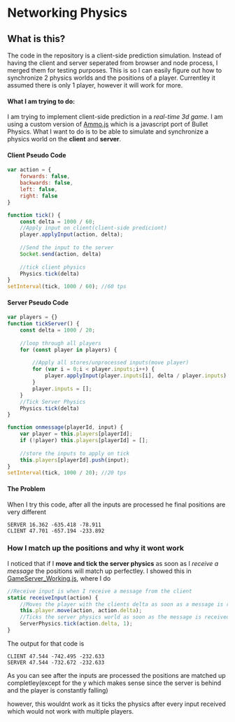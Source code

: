 # Networking Physics

## What is this?
The code in the repository is a client-side prediction simulation. Instead of having the client and server seperated from browser and node process, I merged them for testing purposes. This is so I can easily figure out how to synchronize 2 physics worlds and the positions of a player. Currentley it assumed there is only 1 player, however it will work for more.

#### What I am trying to do:
I am trying to implement client-side prediction in a *real-time 3d game*. I am using a custom version of [Ammo.js](https://github.com/kripken/ammo.js/) which is a javascript port of Bullet Physics.  What I want to do is to be able to simulate and synchronize a physics world on the **client** and **server**. 

#### Client Pseudo Code

```javascript
var action = {
    forwards: false,
    backwards: false,
    left: false,
    right: false
}

function tick() {
    const delta = 1000 / 60;
    //Apply input on client(client-side prediciont)
    player.applyInput(action, delta);
    
    //Send the input to the server
    Socket.send(action, delta)
    
    //tick client physics
    Physics.tick(delta)
}
setInterval(tick, 1000 / 60); //60 tps
```

#### Server Pseudo Code

```javascript
var players = {}
function tickServer() {
    const delta = 1000 / 20;
    
    //loop through all players
    for (const player in players) {
    
        //Apply all stores/unprocessed inputs(move player)
        for (var i = 0;i < player.inputs;i++) {
            player.applyInput(player.inputs[i], delta / player.inputs)
        }
        player.inputs = [];
    }
    //Tick Server Physics
    Physics.tick(delta)
}

function onmessage(playerId, input) {
    var player = this.players[playerId];
    if (!player) this.players[playerId] = [];
    
    //store the inputs to apply on tick
    this.players[playerId].push(input);
}
setInterval(tick, 1000 / 20); //20 tps
```
#### The Problem
When I try this code, after all the inputs are processed he final positions are very different
```
SERVER 16.362 -635.418 -78.911
CLIENT 47.701 -657.194 -233.892
```

### How I match up the positions and why it wont work
I noticed that if I **move and tick the server physics** as soon as I *receive a message* the positions will match up perfectley. I showed this in [GameServer_Working.js](GameServer_Working.js), where I do

```javascript
//Receive input is when I receive a message from the client
static receiveInput(action) {
	//Moves the player with the clients delta as soon as a message is received
	this.player.move(action, action.delta);
	//Ticks the server physics world as soon as the message is received
	ServerPhysics.tick(action.delta, 1);
}
```
The output for that code is
```
CLIENT 47.544 -742.495 -232.633
SERVER 47.544 -732.672 -232.633
```

As you can see after the inputs are processed the positions are matched up completley(except for the y which makes sense since the server is behind and the player is constantly falling)

however, this wouldnt work as it ticks the physics after every input received which would not work with multiple players.

